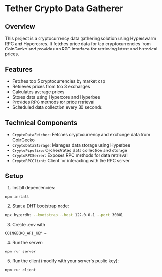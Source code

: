 # Tether Crypto Data Gatherer

## Overview
This project is a cryptocurrency data gathering solution using Hyperswarm RPC and Hypercores. It fetches price data for top cryptocurrencies from CoinGecko and provides an RPC interface for retrieving latest and historical prices.

## Features
- Fetches top 5 cryptocurrencies by market cap
- Retrieves prices from top 3 exchanges
- Calculates average prices
- Stores data using Hypercore and Hyperbee
- Provides RPC methods for price retrieval
- Scheduled data collection every 30 seconds

## Technical Components
- `CryptoDataFetcher`: Fetches cryptocurrency and exchange data from CoinGecko
- `CryptoDataStorage`: Manages data storage using Hyperbee
- `CryptoPipeline`: Orchestrates data collection and storage
- `CryptoRPCServer`: Exposes RPC methods for data retrieval
- `CryptoRPCClient`: Client for interacting with the RPC server

## Setup
1. Install dependencies:
```bash
npm install
```

2. Start a DHT bootstrap node:
```bash
npx hyperdht --bootstrap --host 127.0.0.1 --port 30001
```
3. Create .env with
```
COINGECKO_API_KEY =
```

4. Run the server:
```bash
npm run server
```

5. Run the client (modify with your server's public key):
```bash
npm run client
```
